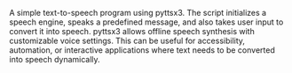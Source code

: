 A simple text-to-speech program using pyttsx3. The script initializes a speech engine, speaks a predefined message, and also takes user input to convert it into speech. pyttsx3 allows offline speech synthesis with customizable voice settings.
This can be useful for accessibility, automation, or interactive applications where text needs to be converted into speech dynamically.
